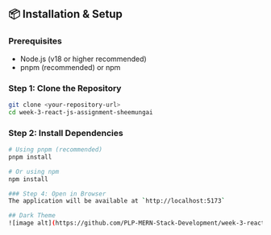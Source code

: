 
## 📦 Installation & Setup

### Prerequisites
- Node.js (v18 or higher recommended)
- pnpm (recommended) or npm

### Step 1: Clone the Repository
```bash
git clone <your-repository-url>
cd week-3-react-js-assignment-sheemungai
```

### Step 2: Install Dependencies
```bash
# Using pnpm (recommended)
pnpm install

# Or using npm
npm install

### Step 4: Open in Browser
The application will be available at `http://localhost:5173`

## Dark Theme
![image alt](https://github.com/PLP-MERN-Stack-Development/week-3-react-js-assignment-sheemungai/blob/main/task%20manager%20dark.png?raw=true)




